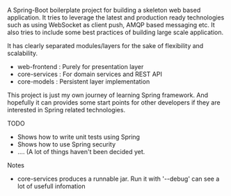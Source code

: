 A Spring-Boot boilerplate project for building a skeleton web based application. It tries to leverage the latest and
production ready technologies such as using WebSocket as client push, AMQP based  messaging etc. It also tries to
include some best practices of building large scale application.

It has clearly separated modules/layers for the sake of flexibility and scalability.
 * web-frontend : Purely for presentation layer
 * core-services : For domain services and REST API
 * core-models : Persistent layer implementation

This project is just my own journey of learning Spring framework. And hopefully it can provides some start points for other
developers if they are interested in Spring related technologies.


TODO
* Shows how to write unit tests using Spring
* Shows how to use Spring security
* .... (A lot of things haven't been decided yet.

Notes
* core-services produces a runnable jar. Run it with '--debug' can see a lot of usefull infomation